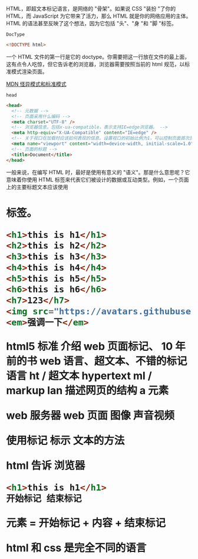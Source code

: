 HTML，即超文本标记语言，是网络的 "骨架"。如果说 CSS "装扮 "了你的 HTML，而 JavaScript 为它带来了活力，那么 HTML 就是你的网络应用的主体。HTML 的语法甚至反映了这个想法，因为它包括 "头"、"身 "和 "脚 "标签。

`DocType`

```html
<!DOCTYPE html>
```

一个 HTML 文件的第一行是它的 doctype。你需要把这一行放在文件的最上面，这有点令人吃惊，但它告诉老的浏览器，浏览器需要按照当前的 html 规范，以标准模式渲染页面。

[MDN 怪异模式和标准模式](https://developer.mozilla.org/zh-CN/docs/Web/HTML/Quirks_Mode_and_Standards_Mode)

`head`

```html
<head>
  <!-- 元数据 -->
  <!-- 页面采用什么编码 -->
  <meta charset="UTF-8" />
  <!-- 浏览器信息，包括x-ua-compatible，表示支持IE=edge浏览器。 -->
  <meta http-equiv="X-UA-Compatible" content="IE=edge" />
  <!-- 关于视口在加载时应该如何表现的信息。设置视口的初始比例为1，可以控制页面首次加载时的缩放级别。 -->
  <meta name="viewport" content="width=device-width, initial-scale=1.0" />
  <!-- 页面的标题 -->
  <title>Document</title>
</head>
```

一般来说，在编写 HTML 时，最好是使用有意义的 "语义"。那是什么意思呢？它意味着你使用 HTML 标签来代表它们被设计的数据或互动类型。例如，一个页面上的主要标题文本应该使用<h1>标签。

```html
<h1>this is h1</h1>
<h2>this is h2</h2>
<h3>this is h3</h3>
<h4>this is h4</h4>
<h5>this is h5</h5>
<h6>this is h6</h6>
<h7>123</h7>
<img src="https://avatars.githubusercontent.com/u/50107464?s=40&v=4" alt="" />
<em>强调一下</em>
```

html5 标准
介绍 web 页面标记、
10 年前的书
web 语言、超文本、不错的标记语言
ht / 超文本 hypertext
ml / markup lan 描述网页的结构
a 元素

web 服务器
web 页面 图像 声音视频

使用标记 标示 文本的方法

html 告诉 浏览器

```html
<h1>this is h1</h1>
开始标记 结束标记
```

元素 = 开始标记 + 内容 + 结束标记

html 和 css 是完全不同的语言

